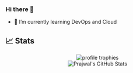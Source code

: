 ### Hi there 👋

- 🌱 I’m currently learning DevOps and Cloud
<!--
**Prajwalmithun/Prajwalmithun** is a ✨ _special_ ✨ repository because its `README.md` (this file) appears on your GitHub profile.

Here are some ideas to get you started:

- 🔭 I’m currently working on ...
- 👯 I’m looking to collaborate on ...
- 🤔 I’m looking for help with ...
- 💬 Ask me about ...
- 📫 How to reach me: ...
- 😄 Pronouns: ...
- ⚡ Fun fact: ...
-->

## 📈 Stats

<div align="center">
    <img src="https://github-profile-trophy.vercel.app/?username=Prajwalmithun&row=1&column=6&margin-h=8&theme=darkhub&count_private=true&margin-w=15&no-frame=true" alt="profile trophies" />
    <br />
    <img src="https://github-readme-stats.vercel.app/api?username=Prajwalmithun&show_icons=true&hide_border=true" alt="Prajwal's GitHub Stats">
    <br />
</div>

<!--<img src="https://visitor-badge.laobi.icu/badge?page_id=Prajwalmithun.Prajwalmithn" alt="visitors"> 
    
